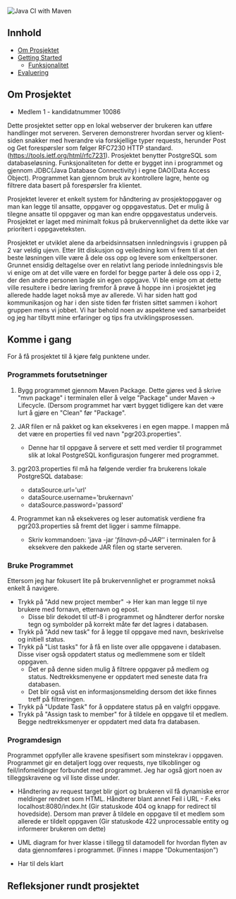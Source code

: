 ![Java CI with Maven](https://github.com/kristiania/pgr203eksamen-Kohort-5/workflows/Java%20CI%20with%20Maven/badge.svg)


<!-- Innhold -->
## Innhold

* [Om Prosjektet](#om-prosjektet)
* [Getting Started](#komme-i-gang)
  * [Funksjonalitet](#funksjonalitet)
* [Evaluering](#evaluering)




<!-- om-prosjektet -->
## Om Prosjektet
* Medlem 1 - kandidatnummer 10086

Dette prosjektet setter opp en lokal webserver der brukeren kan utføre handlinger mot serveren. Serveren demonstrerer hvordan server og klient-siden snakker med hverandre via forskjellige typer requests, herunder Post og Get forespørsler som følger RFC7230 HTTP standard. (https://tools.ietf.org/html/rfc7231). Prosjektet benytter PostgreSQL som databaseløsning. Funksjonaliteten for dette er bygget inn i programmet og gjennom JDBC(Java Database Connectivity) i egne DAO(Data Access Object). Programmet kan gjennom bruk av kontrollere lagre, hente og filtrere data basert på forespørsler fra klientet. 

Prosjektet leverer et enkelt system for håndtering av prosjektoppgaver og man kan legge til ansatte, oppgaver og oppgavestatus. Det er mulig å tilegne ansatte til oppgaver og man kan endre oppgavestatus underveis. Prosjektet er laget med minimalt fokus på brukervennlighet da dette ikke var prioritert i oppgaveteksten.

Prosjektet er utviklet alene da arbeidsinnsatsen innledningsvis i gruppen på 2 var veldig ujevn. Etter litt diskusjon og veiledning kom vi frem til at den beste løsningen ville være å dele oss opp og levere som enkeltpersoner. Grunnet ensidig deltagelse over en relativt lang periode innledningsvis ble vi enige om at det ville være en fordel for begge parter å dele oss opp i 2, der den andre personen lagde sin egen oppgave. Vi ble enige om at dette ville resultere i bedre læring fremfor å prøve å hoppe inn i prosjektet jeg allerede hadde laget nokså mye av allerede. Vi har siden hatt god kommunikasjon og har i den siste tiden før fristen sittet sammen i kohort gruppen mens vi jobbet. Vi har behold noen av aspektene ved samarbeidet og jeg har tilbytt mine erfaringer og tips fra utviklingsprosessen.


<!-- komme-i-gang -->
## Komme i gang

For å få prosjektet til å kjøre følg punktene under.

### Programmets forutsetninger

1. Bygg programmet gjennom Maven Package. Dette gjøres ved å skrive "mvn package" i terminalen eller å velge "Package" under Maven -> Lifecycle. (Dersom programmet har vært bygget tidligere kan det være lurt å gjøre en "Clean" før "Package".

2. JAR filen er nå pakket og kan eksekveres i en egen mappe. I mappen må det være en properties fil ved navn "pgr203.properties".
    - Denne har til oppgave å servere et sett med verdier til programmet slik at lokal PostgreSQL konfigurasjon fungerer med programmet.

3. pgr203.properties fil må ha følgende verdier fra brukerens lokale PostgreSQL database:
    - dataSource.url='url'
    - dataSource.username='brukernavn'
    - dataSource.password='passord'

4. Programmet kan nå eksekveres og leser automatisk verdiene fra pgr203.properties så fremt det ligger i samme filmappe.
    - Skriv kommandoen: 'java -jar '*filnavn-på-JAR*'' i terminalen for å eksekvere den pakkede JAR filen og starte serveren.
 
### Bruke Programmet
Ettersom jeg har fokusert lite på brukervennlighet er programmet nokså enkelt å navigere.
- Trykk på "Add new project member" -> Her kan man legge til nye brukere med fornavn, etternavn og epost.
    - Disse blir dekodet til utf-8 i programmet og håndterer derfor norske tegn og symbolder på korrekt måte før det lagres i databasen.
- Trykk på "Add new task" for å legge til oppgave med navn, beskrivelse og initiell status.
- Trykk på "List tasks" for å få en liste over alle oppgavene i databasen. Disse viser også oppdatert status og medlemmene som er tildelt oppgaven.
    - Det er på denne siden mulig å filtrere oppgaver på medlem og status. Nedtrekksmenyene er oppdatert med seneste data fra databasen.
    - Det blir også vist en informasjonsmelding dersom det ikke finnes treff på filtreringen.
- Trykk på "Update Task" for å oppdatere status på en valgfri oppgave.
- Trykk på "Assign task to member" for å tildele en oppgave til et medlem. Begge nedtrekksmenyer er oppdatert med data fra databasen.
### Programdesign
Programmet oppfyller alle kravene spesifisert som minstekrav i oppgaven. Programmet gir en detaljert logg over requests, nye tilkoblinger og feil/infomeldinger forbundet med programmet.
Jeg har også gjort noen av tilleggskravene og vil liste disse under.
- Håndtering av request target blir gjort og brukeren vil få dynamiske error meldinger rendret som HTML. Håndterer blant annet
Feil i URL - F.eks localhost:8080/index.ht (Gir statuskode 404 og knapp for redirect til hovedside).
Dersom man prøver å tildele en oppgave til et medlem som allerede er tildelt oppgaven (Gir statuskode 422 unprocessable entity og informerer brukeren om dette)

- UML diagram for hver klasse i tillegg til datamodell for hvordan flyten av data gjennomføres i programmet. (Finnes i mappe "Dokumentasjon")

- Har til dels klart 
<!-- evaluering -->
## Refleksjoner rundt prosjektet
